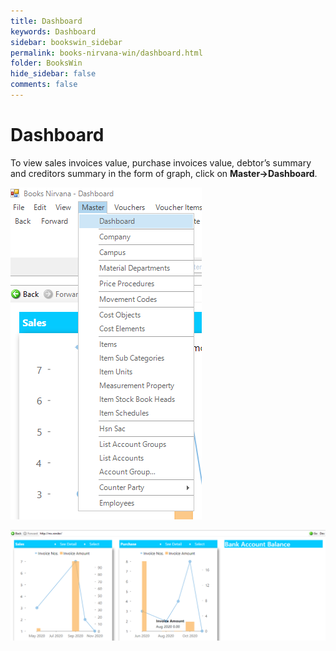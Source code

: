 ```yaml
---
title: Dashboard
keywords: Dashboard
sidebar: bookswin_sidebar
permalink: books-nirvana-win/dashboard.html
folder: BooksWin
hide_sidebar: false
comments: false
---
```


# Dashboard

To view sales invoices value, purchase invoices value, debtor’s summary and creditors summary in the form of graph, click on **Master->Dashboard**.


![](/images/dashboard.png)

![](/images/dashboardcharts.png)



